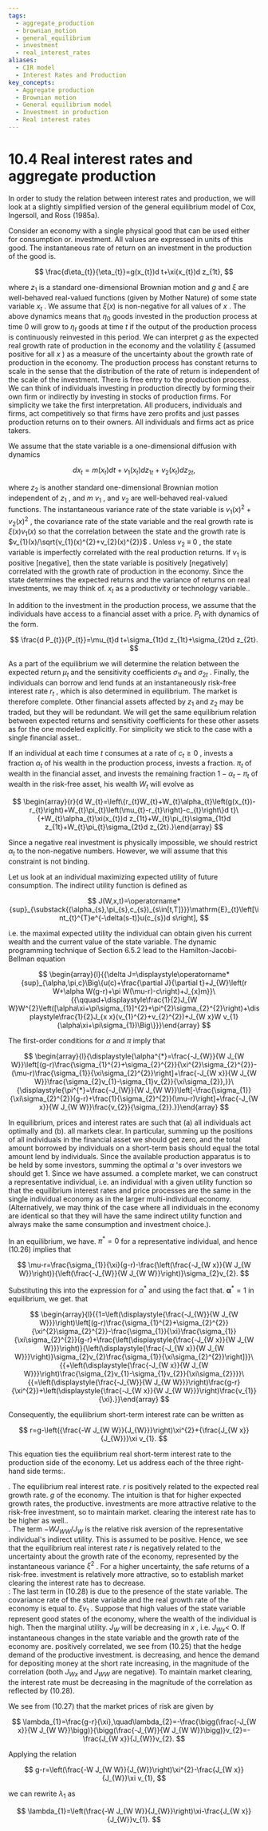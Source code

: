 ```yaml
---
tags:
  - aggregate_production
  - brownian_motion
  - general_equilibrium
  - investment
  - real_interest_rates
aliases:
  - CIR model
  - Interest Rates and Production
key_concepts:
  - Aggregate production
  - Brownian motion
  - General equilibrium model
  - Investment in production
  - Real interest rates
---
```


# 10.4 Real interest rates and aggregate production  

In order to study the relation between interest rates and production, we will look at a slightly simplified version of the general equilibrium model of Cox, Ingersoll, and Ross (1985a).  

Consider an economy with a single physical good that can be used either for consumption or. investment. All values are expressed in units of this good. The instantaneous rate of return on an investment in the production of the good is.  

$$
\frac{d\eta_{t}}{\eta_{t}}=g(x_{t})d t+\xi(x_{t})d z_{1t},
$$  

where $z_{1}$ is a standard one-dimensional Brownian motion and $g$ and $\xi$ are well-behaved real-valued functions (given by Mother Nature) of some state variable $x_{t}$ . We assume that $\xi(x)$ is non-negative for all values of $x$ . The above dynamics means that $\eta_{0}$ goods invested in the production process at time 0 will grow to $\eta_{t}$ goods at time $t$ if the output of the production process is continuously reinvested in this period. We can interpret $g$ as the expected real growth rate of production in the economy and the volatility $\xi$ (assumed positive for all $x$ ) as a measure of the uncertainty about the growth rate of production in the economy. The production process has constant returns to scale in the sense that the distribution of the rate of return is independent of the scale of the investment. There is free entry to the production process. We can think of individuals investing in production directly by forming their own firm or indirectly by investing in stocks of production firms. For simplicity we take the first interpretation. All producers, individuals and firms, act competitively so that firms have zero profits and just passes production returns on to their owners. All individuals and firms act as price takers.  

We assume that the state variable is a one-dimensional diffusion with dynamics  

$$
d x_{t}=m(x_{t})d t+v_{1}(x_{t})d z_{1t}+v_{2}(x_{t})d z_{2t},
$$  

where $z_{2}$ is another standard one-dimensional Brownian motion independent of $z_{1}$ , and $m$ $v_{1}$ , and $v_{2}$ are well-behaved real-valued functions. The instantaneous variance rate of the state variable is $v_{1}(x)^{2}+v_{2}(x)^{2}$ , the covariance rate of the state variable and the real growth rate is $\xi(x)v_{1}(x)$ so that the correlation between the state and the growth rate is $v_{1}(x)/\sqrt{v_{1}(x)^{2}+v_{2}(x)^{2}}$ . Unless $v_{2}~\equiv~0$ , the state variable is imperfectly correlated with the real production returns. If $v_{1}$ is positive [negative], then the state variable is positively [negatively] correlated with the growth rate of production in the economy. Since the state determines the expected returns and the variance of returns on real investments, we may think of. $x_{t}$ as a productivity or technology variable..  

In addition to the investment in the production process, we assume that the individuals have access to a financial asset with a price. $P_{t}$ with dynamics of the form.  

$$
\frac{d P_{t}}{P_{t}}=\mu_{t}d t+\sigma_{1t}d z_{1t}+\sigma_{2t}d z_{2t}.
$$  

As a part of the equilibrium we will determine the relation between the expected return $\mu_{t}$ and the sensitivity coefficients $\sigma_{1t}$ and $\sigma_{2t}$ . Finally, the individuals can borrow and lend funds at an instantaneously risk-free interest rate $r_{t}$ , which is also determined in equilibrium. The market is therefore complete. Other financial assets affected by $z_{1}$ and $z_{2}$ may be traded, but they will be redundant. We will get the same equilibrium relation between expected returns and sensitivity coefficients for these other assets as for the one modeled explicitly. For simplicity we stick to the case with a single financial asset..  

If an individual at each time $t$ consumes at a rate of $c_{t}\geq0$ , invests a fraction $\alpha_{t}$ of his wealth in the production process, invests a fraction. $\pi_{t}$ of wealth in the financial asset, and invests the remaining fraction $1-\alpha_{t}-\pi_{t}$ of wealth in the risk-free asset, his wealth $W_{t}$ will evolve as  

$$
\begin{array}{r}{d W_{t}=\left\{r_{t}W_{t}+W_{t}\alpha_{t}\left(g(x_{t})-r_{t}\right)+W_{t}\pi_{t}\left(\mu_{t}-r_{t}\right)-c_{t}\right\}d t}\ {+W_{t}\alpha_{t}\xi(x_{t})d z_{1t}+W_{t}\pi_{t}\sigma_{1t}d z_{1t}+W_{t}\pi_{t}\sigma_{2t}d z_{2t}.}\end{array}
$$  

Since a negative real investment is physically impossible, we should restrict $\alpha_{t}$ to the non-negative numbers. However, we will assume that this constraint is not binding.  

Let us look at an individual maximizing expected utility of future consumption. The indirect utility function is defined as  

$$
J(W,x,t)=\operatorname*{sup}_{\substack{(\alpha_{s},\pi_{s},c_{s})_{s\in[t,T]}}}\mathrm{E}_{t}\left[\int_{t}^{T}e^{-\delta(s-t)}u(c_{s})d s\right],
$$  

i.e. the maximal expected utility the individual can obtain given his current wealth and the current value of the state variable. The dynamic programming technique of Section 6.5.2 lead to the Hamilton-Jacobi-Bellman equation  

$$
\begin{array}{l}{{\delta J=\displaystyle\operatorname*{sup}_{\alpha,\pi,c}\Big\{u(c)+\frac{\partial J}{\partial t}+J_{W}\left(r W+\alpha W(g-r)+\pi W(\mu-r)-c\right)+J_{x}m}}\ {{\qquad+\displaystyle\frac{1}{2}J_{W W}W^{2}\left([\alpha\xi+\pi\sigma_{1}]^{2}+\pi^{2}\sigma_{2}^{2}\right)+\displaystyle\frac{1}{2}J_{x x}(v_{1}^{2}+v_{2}^{2})+J_{W x}W v_{1}(\alpha\xi+\pi\sigma_{1})\Big\}}}\end{array}
$$  

The first-order conditions for $\alpha$ and $\pi$ imply that  

$$
\begin{array}{l}{\displaystyle{\alpha^{*}=\frac{-J_{W}}{W J_{W W}}\left[(g-r)\frac{\sigma_{1}^{2}+\sigma_{2}^{2}}{\xi^{2}\sigma_{2}^{2}}-(\mu-r)\frac{\sigma_{1}}{\xi\sigma_{2}^{2}}\right]+\frac{-J_{W x}}{W J_{W W}}\frac{\sigma_{2}v_{1}-\sigma_{1}v_{2}}{\xi\sigma_{2}},}}\ {\displaystyle{\pi^{*}=\frac{-J_{W}}{W J_{W W}}\left[-\frac{\sigma_{1}}{\xi\sigma_{2}^{2}}(g-r)+\frac{1}{\sigma_{2}^{2}}(\mu-r)\right]+\frac{-J_{W x}}{W J_{W W}}\frac{v_{2}}{\sigma_{2}}.}}\end{array}
$$  

In equilibrium, prices and interest rates are such that (a) all individuals act optimally and (b). all markets clear. In particular, summing up the positions of all individuals in the financial asset we should get zero, and the total amount borrowed by individuals on a short-term basis should equal the total amount lend by individuals. Since the available production apparatus is to be held by some investors, summing the optimal $\alpha$ 's over investors we should get 1. Since we have assumed. a complete market, we can construct a representative individual, i.e. an individual with a given utility function so that the equilibrium interest rates and price processes are the same in the single individual economy as in the larger multi-individual economy. (Alternatively, we may think of the case where all individuals in the economy are identical so that they will have the same indirect utility function and always make the same consumption and investment choice.).  

In an equilibrium, we have. $\pi^{*}=0$ for a representative individual, and hence (10.26) implies that  

$$
\mu-r=\frac{\sigma_{1}}{\xi}(g-r)-\frac{\left(\frac{-J_{W x}}{W J_{W W}}\right)}{\left(\frac{-J_{W}}{W J_{W W}}\right)}\sigma_{2}v_{2}.
$$  

Substituting this into the expression for $\alpha^{*}$ and using the fact that. ${\boldsymbol{\alpha}}^{*}=1$ in equilibrium, we get. that  

$$
\begin{array}{l}{{1=\left(\displaystyle{\frac{-J_{W}}{W J_{W W}}}\right)\left[(g-r)\frac{\sigma_{1}^{2}+\sigma_{2}^{2}}{\xi^{2}\sigma_{2}^{2}}-\frac{\sigma_{1}}{\xi}\frac{\sigma_{1}}{\xi\sigma_{2}^{2}}(g-r)+\frac{\left(\displaystyle{\frac{-J_{W x}}{W J_{W W}}}\right)}{\left(\displaystyle{\frac{-J_{W x}}{W J_{W W}}}\right)}\sigma_{2}v_{2}\frac{\sigma_{1}}{\xi\sigma_{2}^{2}}\right]}}\ {{+\left(\displaystyle{\frac{-J_{W x}}{W J_{W W}}}\right)\frac{\sigma_{2}v_{1}-\sigma_{1}v_{2}}{\xi\sigma_{2}}}}\ {{=\left(\displaystyle{\frac{-J_{W}}{W J_{W W}}}\right)\frac{g-r}{\xi^{2}}+\left(\displaystyle{\frac{-J_{W x}}{W J_{W W}}}\right)\frac{v_{1}}{\xi}.}}\end{array}
$$  

Consequently, the equilibrium short-term interest rate can be written as  

$$
r=g-\left({\frac{-W J_{W W}}{J_{W}}}\right)\xi^{2}+{\frac{J_{W x}}{J_{W}}}\xi v_{1}.
$$  

This equation ties the equilibrium real short-term interest rate to the production side of the economy. Let us address each of the three right-hand side terms:.  

. The equilibrium real interest rate. $r$ is positively related to the expected real growth rate. $g$ of the economy. The intuition is that for higher expected growth rates, the productive. investments are more attractive relative to the risk-free investment, so to maintain market. clearing the interest rate has to be higher as well..   
. The term $-W J_{W W}/J_{W}$ is the relative risk aversion of the representative individual's indirect utility. This is assumed to be positive. Hence, we see that the equilibrium real interest rate $r$ is negatively related to the uncertainty about the growth rate of the economy, represented by the instantaneous variance $\xi^{2}$ . For a higher uncertainty, the safe returns of a risk-free. investment is relatively more attractive, so to establish market clearing the interest rate has to decrease.   
: The last term in (10.28) is due to the presence of the state variable. The covariance rate of the state variable and the real growth rate of the economy is equal to. $\xi v_{1}$ . Suppose that high values of the state variable represent good states of the economy, where the wealth of the individual is high. Then the marginal utility. $J_{W}$ will be decreasing in $x$ , i.e. $J_{W x}<$ O. If instantaneous changes in the state variable and the growth rate of the economy are. positively correlated, we see from (10.25) that the hedge demand of the productive investment. is decreasing, and hence the demand for depositing money at the short rate increasing, in the magnitude of the correlation (both $J_{W x}$ and $J_{W W}$ are negative). To maintain market clearing, the interest rate must be decreasing in the magnitude of the correlation as reflected by (10.28).  

We see from (10.27) that the market prices of risk are given by  

$$
\lambda_{1}=\frac{g-r}{\xi},\quad\lambda_{2}=-\frac{\bigg(\frac{-J_{W x}}{W J_{W W}}\bigg)}{\bigg(\frac{-J_{W}}{W J_{W W}}\bigg)}v_{2}=-\frac{J_{W x}}{J_{W}}v_{2}.
$$  

Applying the relation  

$$
g-r=\left(\frac{-W J_{W W}}{J_{W}}\right)\xi^{2}-\frac{J_{W x}}{J_{W}}\xi v_{1},
$$  

we can rewrite $\lambda_{1}$ as  

$$
\lambda_{1}=\left(\frac{-W J_{W W}}{J_{W}}\right)\xi-\frac{J_{W x}}{J_{W}}v_{1}.
$$  
